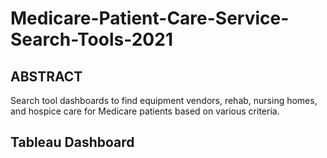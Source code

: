 # Medicare-Patient-Care-Service-Search-Tools-2021

## ABSTRACT

Search tool dashboards to find equipment vendors, rehab, nursing homes, and hospice care for Medicare patients based on various criteria.

## Tableau Dashboard 

